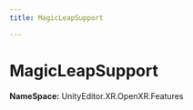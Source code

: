```yaml
---
title: MagicLeapSupport

---
```


# MagicLeapSupport



**NameSpace:** 
UnityEditor.XR.OpenXR.Features










